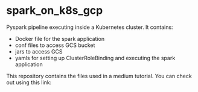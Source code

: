 # spark_on_k8s_gcp

Pyspark pipeline executing inside a Kubernetes cluster. It contains:
  - Docker file for the spark application
  - conf files to access GCS bucket
  - jars to access GCS
  - yamls for setting up ClusterRoleBinding and executing the spark application

This repository contains the files used in a medium tutorial. You can check out using this link:
